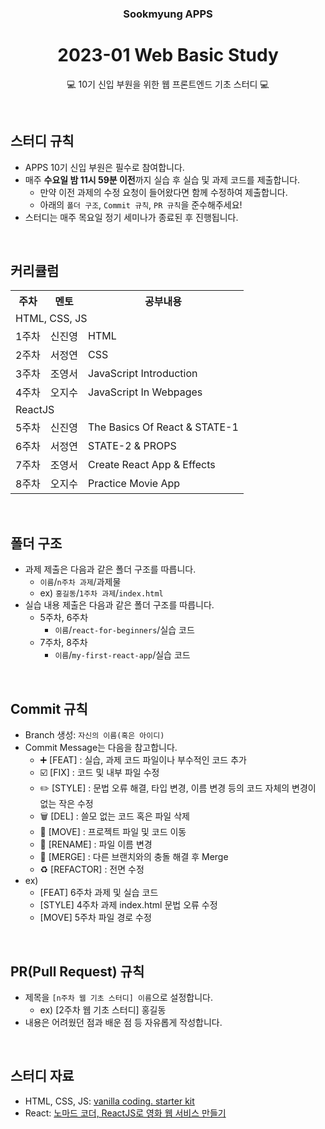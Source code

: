 <div align="center">

### Sookmyung APPS
# 2023-01 Web Basic Study
💻 10기 신입 부원을 위한 웹 프론트엔드 기초 스터디 💻

</div>

<br>

## 스터디 규칙
- APPS 10기 신입 부원은 필수로 참여합니다.
- 매주 **수요일 밤 11시 59분 이전**까지 실습 후 실습 및 과제 코드를 제출합니다.
  - 만약 이전 과제의 수정 요청이 들어왔다면 함께 수정하여 제출합니다.
  - 아래의 `폴더 구조`, `Commit 규칙`, `PR 규칙`을 준수해주세요!
- 스터디는 매주 목요일 정기 세미나가 종료된 후 진행됩니다.

<br>

## 커리큘럼

<table>
  <tr>
    <th>주차</th>
    <th>멘토</th>
    <th>공부내용</th>
  </tr>
  <tr>
    <td colspan="3">HTML, CSS, JS</td>
  </tr>
  <tr>
    <td>1주차</td>
    <td>신진영</td>
    <td>HTML</td>
  </tr>
  <tr>
    <td>2주차</td>
    <td>서정연</td>
    <td>CSS</td>
  </tr>
  <tr>
    <td>3주차</td>
    <td>조영서</td>
    <td>JavaScript Introduction</td>
  </tr>
  <tr>
    <td>4주차</td>
    <td>오지수</td>
    <td>JavaScript In Webpages</td>
  </tr>
  <tr>
    <td colspan="3">ReactJS</td>
  </tr>
  <tr>
    <td>5주차</td>
    <td>신진영</td>
    <td>The Basics Of React & STATE-1</td>
  </tr>
  <tr>
    <td>6주차</td>
    <td>서정연</td>
    <td>STATE-2 & PROPS</td>
  </tr>
  <tr>
    <td>7주차</td>
    <td>조영서</td>
    <td>Create React App & Effects</td>
  </tr>
  <tr>
    <td>8주차</td>
    <td>오지수</td>
    <td>Practice Movie App</td>
  </tr>
</table>

<br>

## 폴더 구조
- 과제 제출은 다음과 같은 폴더 구조를 따릅니다.
  - `이름`/`n주차 과제`/과제물
  - ex) `홍길동`/`1주차 과제`/`index.html`
- 실습 내용 제출은 다음과 같은 폴더 구조를 따릅니다.
  - 5주차, 6주차
    - `이름`/`react-for-beginners`/실습 코드
  - 7주차, 8주차
    - `이름`/`my-first-react-app`/실습 코드

<br>

## Commit 규칙
- Branch 생성: `자신의 이름(혹은 아이디)`
- Commit Message는 다음을 참고합니다.
    - ➕ [FEAT] : 실습, 과제 코드 파일이나 부수적인 코드 추가
    - ☑️ [FIX] : 코드 및 내부 파일 수정
    - ✏️ [STYLE] : 문법 오류 해결, 타입 변경, 이름 변경 등의 코드 자체의 변경이 없는 작은 수정
    - 🗑️ [DEL] : 쓸모 없는 코드 혹은 파일 삭제
    - 🚚 [MOVE] : 프로젝트 파일 및 코드 이동
    - 📛 [RENAME] : 파일 이름 변경
    - 🔀 [MERGE] : 다른 브랜치와의 충돌 해결 후 Merge
    - ♻️ [REFACTOR] : 전면 수정
- ex)
  - [FEAT] 6주차 과제 및 실습 코드
  - [STYLE] 4주차 과제 index.html 문법 오류 수정
  - [MOVE] 5주차 파일 경로 수정

<br>

## PR(Pull Request) 규칙
- 제목을 `[n주차 웹 기초 스터디] 이름`으로 설정합니다.
  - ex) [2주차 웹 기초 스터디] 홍길동
- 내용은 어려웠던 점과 배운 점 등 자유롭게 작성합니다.

<br>

## 스터디 자료
- HTML, CSS, JS: [vanilla coding. starter kit](https://book.vanillacoding.co/starter-kit/)
- React: [노마드 코더, ReactJS로 영화 웹 서비스 만들기](https://nomadcoders.co/react-for-beginners/lobby)
